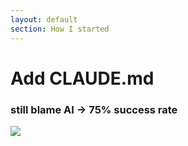 ```yaml
---
layout: default
section: How I started
---
```


# Add CLAUDE.md
### still blame AI → 75% success rate

<div class="mt-8">
    <img class="h-90" src="/journey.2.png">
</div>

